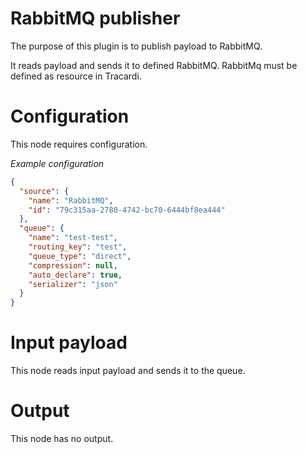 # RabbitMQ publisher

The purpose of this plugin is to publish payload to RabbitMQ.

It reads payload and sends it to defined RabbitMQ. RabbitMq must be defined as resource in Tracardi.

# Configuration

This node requires configuration.

*Example configuration*

```json
{
  "source": {
    "name": "RabbitMQ",
    "id": "79c315aa-2780-4742-bc70-6444bf8ea444"
  },
  "queue": {
    "name": "test-test",
    "routing_key": "test",
    "queue_type": "direct",
    "compression": null,
    "auto_declare": true,
    "serializer": "json"
  }
}
```

# Input payload

This node reads input payload and sends it to the queue.

# Output

This node has no output. 
 
